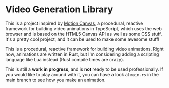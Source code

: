 # Video Generation Library

This is a project inspired by [Motion Canvas](https://motioncanvas.io), a procedural, reactive framework for building video animations in TypeScript, which uses the web browser and is based on the HTML5 Canvas API as well as some CSS stuff.  
It's a pretty cool project, and it can be used to make some awesome stuff!

This is a procedural, reactive framework for building video animations. Right now, animations are written in Rust, but I'm considering adding a scripting language like Lua instead (Rust compile times are crazy).  

This is still a **work in progress**, and is **not** ready to be used professionally. If you would like to play around with it, you can have a look at `main.rs` in the main branch to see how you make an animation.
